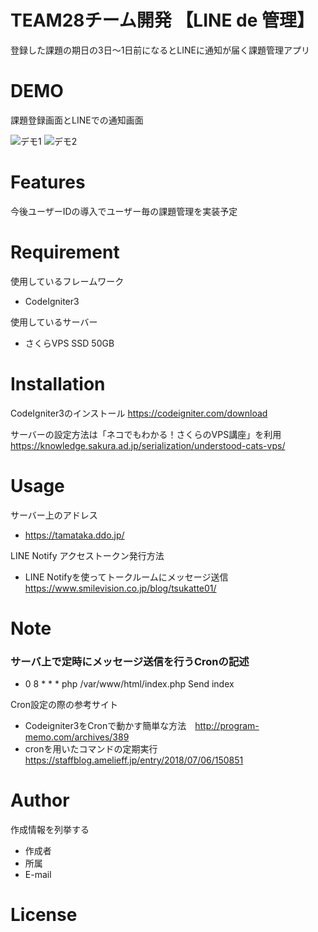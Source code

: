 # TEAM28チーム開発 【LINE de 管理】

登録した課題の期日の3日～1日前になるとLINEに通知が届く課題管理アプリ
 
# DEMO

課題登録画面とLINEでの通知画面

![デモ1](https://user-images.githubusercontent.com/82738762/124778104-aeb4fb80-df7b-11eb-83a8-61592c470bd6.PNG)
![デモ2](https://user-images.githubusercontent.com/82738762/124778115-afe62880-df7b-11eb-969e-3cd11610595f.PNG)

# Features
 
今後ユーザーIDの導入でユーザー毎の課題管理を実装予定
 
# Requirement

使用しているフレームワーク
* CodeIgniter3

使用しているサーバー
* さくらVPS SSD 50GB
 
# Installation

CodeIgniter3のインストール 
https://codeigniter.com/download

サーバーの設定方法は「ネコでもわかる！さくらのVPS講座」を利用
https://knowledge.sakura.ad.jp/serialization/understood-cats-vps/
 
# Usage

サーバー上のアドレス
* https://tamataka.ddo.jp/

LINE Notify アクセストークン発行方法
* LINE Notifyを使ってトークルームにメッセージ送信 https://www.smilevision.co.jp/blog/tsukatte01/
 
# Note
 
 ### サーバ上で定時にメッセージ送信を行うCronの記述
 * 0 8 *  *  * php /var/www/html/index.php Send index

Cron設定の際の参考サイト
* Codeigniter3をCronで動かす簡単な方法　http://program-memo.com/archives/389
* cronを用いたコマンドの定期実行　https://staffblog.amelieff.jp/entry/2018/07/06/150851
 
# Author
 
作成情報を列挙する
 
* 作成者
* 所属
* E-mail
 
# License

